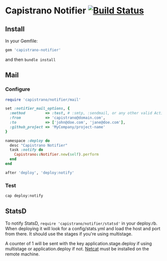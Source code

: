 # Capistrano Notifier [![Build Status](https://secure.travis-ci.org/cramerdev/capistrano-notifier.png)](https://secure.travis-ci.org/cramerdev/capistrano-notifier)

## Install

In your Gemfile:

```rb
gem 'capistrano-notifier'
```

and then `bundle install`

## Mail

### Configure

```rb
require 'capistrano/notifier/mail'

set :notifier_mail_options, {
  :method         => :test, # :smtp, :sendmail, or any other valid ActionMailer delivery method
  :from           => 'capistrano@domain.com',
  :to             => ['john@doe.com', 'jane@doe.com'],
  :github_project => 'MyCompany/project-name'
}

namespace :deploy do
  desc "Capistrano Notifier"
  task :notify do
    Capistrano::Notifier.new(self).perform
  end
end

after 'deploy', 'deploy:notify'
```

### Test

```sh
cap deploy:notify
```

## StatsD

To notify StatsD, `require 'capistrano/notifier/statsd'` in your deploy.rb. When deploying it will look for a config/stats.yml and load the host and port from there. It should use the stages if you're using multistage.

A counter of 1 will be sent with the key application.stage.deploy if using multistage or application.deploy if not. [Netcat](http://netcat.sourceforge.net/) must be installed on the remote machine.
